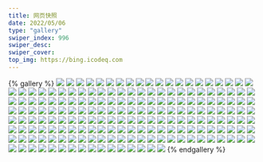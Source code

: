 ```yaml
---
title: 网页快照
date: 2022/05/06 
type: "gallery" 
swiper_index: 996
swiper_desc: 
swiper_cover: 
top_img: https://bing.icodeq.com 
---
```


{% gallery %}
![](https://alist.learnonly.xyz/d/!网页快照/read.learnonly.xyz/2022-10-14_22-00-40.png)
![](https://alist.learnonly.xyz/d/!网页快照/read.learnonly.xyz/2022-10-14_10-24-39.png)
![](https://alist.learnonly.xyz/d/!网页快照/read.learnonly.xyz/2022-10-15_03-28-57.png)
![](https://alist.learnonly.xyz/d/!网页快照/read.learnonly.xyz/2022-10-13_16-10-43.png)
![](https://alist.learnonly.xyz/d/!网页快照/read.learnonly.xyz/2022-10-13_13-49-13.png)
![](https://alist.learnonly.xyz/d/!网页快照/read.learnonly.xyz/2022-10-13_07-28-30.png)
![](https://alist.learnonly.xyz/d/!网页快照/read.learnonly.xyz/2022-10-13_19-16-16.png)
![](https://alist.learnonly.xyz/d/!网页快照/read.learnonly.xyz/2022-10-15_07-14-39.png)
![](https://alist.learnonly.xyz/d/!网页快照/read.learnonly.xyz/2022-10-13_05-17-14.png)
![](https://alist.learnonly.xyz/d/!网页快照/read.learnonly.xyz/2022-10-14_19-10-01.png)
![](https://alist.learnonly.xyz/d/!网页快照/read.learnonly.xyz/2022-10-14_16-07-25.png)
![](https://alist.learnonly.xyz/d/!网页快照/read.learnonly.xyz/2022-10-13_03-30-52.png)
![](https://alist.learnonly.xyz/d/!网页快照/read.learnonly.xyz/2022-10-14_13-48-54.png)
![](https://alist.learnonly.xyz/d/!网页快照/read.learnonly.xyz/2022-10-15_10-01-38.png)
![](https://alist.learnonly.xyz/d/!网页快照/read.learnonly.xyz/2022-10-15_05-08-03.png)
![](https://alist.learnonly.xyz/d/!网页快照/vercel.pighog.repl.co/2022-10-15_07-12-11.png)
![](https://alist.learnonly.xyz/d/!网页快照/vercel.pighog.repl.co/2022-10-13_16-07-32.png)
![](https://alist.learnonly.xyz/d/!网页快照/vercel.pighog.repl.co/2022-10-13_13-47-07.png)
![](https://alist.learnonly.xyz/d/!网页快照/vercel.pighog.repl.co/2022-10-14_21-58-36.png)
![](https://alist.learnonly.xyz/d/!网页快照/vercel.pighog.repl.co/2022-10-14_10-21-40.png)
![](https://alist.learnonly.xyz/d/!网页快照/vercel.pighog.repl.co/2022-10-14_19-08-04.png)
![](https://alist.learnonly.xyz/d/!网页快照/vercel.pighog.repl.co/2022-10-13_07-26-27.png)
![](https://alist.learnonly.xyz/d/!网页快照/vercel.pighog.repl.co/2022-10-14_16-04-08.png)
![](https://alist.learnonly.xyz/d/!网页快照/vercel.pighog.repl.co/2022-10-13_19-13-44.png)
![](https://alist.learnonly.xyz/d/!网页快照/vercel.pighog.repl.co/2022-10-15_09-59-32.png)
![](https://alist.learnonly.xyz/d/!网页快照/vercel.pighog.repl.co/2022-10-13_05-15-16.png)
![](https://alist.learnonly.xyz/d/!网页快照/vercel.pighog.repl.co/2022-10-14_13-46-27.png)
![](https://alist.learnonly.xyz/d/!网页快照/vercel.pighog.repl.co/2022-10-15_05-05-22.png)
![](https://alist.learnonly.xyz/d/!网页快照/vercel.pighog.repl.co/2022-10-13_03-28-55.png)
![](https://alist.learnonly.xyz/d/!网页快照/vercel.pighog.repl.co/2022-10-15_03-27-08.png)
![](https://alist.learnonly.xyz/d/!网页快照/one.pighog.repl.co/2022-10-13_07-26-19.png)
![](https://alist.learnonly.xyz/d/!网页快照/one.pighog.repl.co/2022-10-13_05-15-08.png)
![](https://alist.learnonly.xyz/d/!网页快照/one.pighog.repl.co/2022-10-13_13-47-00.png)
![](https://alist.learnonly.xyz/d/!网页快照/one.pighog.repl.co/2022-10-13_03-28-48.png)
![](https://alist.learnonly.xyz/d/!网页快照/one.pighog.repl.co/2022-10-13_16-06-26.png)
![](https://alist.learnonly.xyz/d/!网页快照/one.pighog.repl.co/2022-10-13_19-13-36.png)
![](https://alist.learnonly.xyz/d/!网页快照/todo.learnonly.xyz/2022-10-13_05-18-38.png)
![](https://alist.learnonly.xyz/d/!网页快照/todo.learnonly.xyz/2022-10-14_16-08-57.png)
![](https://alist.learnonly.xyz/d/!网页快照/todo.learnonly.xyz/2022-10-15_10-02-42.png)
![](https://alist.learnonly.xyz/d/!网页快照/todo.learnonly.xyz/2022-10-14_13-50-05.png)
![](https://alist.learnonly.xyz/d/!网页快照/todo.learnonly.xyz/2022-10-15_03-30-05.png)
![](https://alist.learnonly.xyz/d/!网页快照/todo.learnonly.xyz/2022-10-13_03-32-21.png)
![](https://alist.learnonly.xyz/d/!网页快照/todo.learnonly.xyz/2022-10-13_19-17-20.png)
![](https://alist.learnonly.xyz/d/!网页快照/todo.learnonly.xyz/2022-10-14_13-50-15.png)
![](https://alist.learnonly.xyz/d/!网页快照/todo.learnonly.xyz/2022-10-13_05-18-27.png)
![](https://alist.learnonly.xyz/d/!网页快照/todo.learnonly.xyz/2022-10-14_22-01-51.png)
![](https://alist.learnonly.xyz/d/!网页快照/todo.learnonly.xyz/2022-10-13_07-30-00.png)
![](https://alist.learnonly.xyz/d/!网页快照/todo.learnonly.xyz/2022-10-14_22-02-00.png)
![](https://alist.learnonly.xyz/d/!网页快照/todo.learnonly.xyz/2022-10-15_10-02-54.png)
![](https://alist.learnonly.xyz/d/!网页快照/todo.learnonly.xyz/2022-10-13_13-50-22.png)
![](https://alist.learnonly.xyz/d/!网页快照/todo.learnonly.xyz/2022-10-14_10-26-21.png)
![](https://alist.learnonly.xyz/d/!网页快照/todo.learnonly.xyz/2022-10-15_07-15-42.png)
![](https://alist.learnonly.xyz/d/!网页快照/todo.learnonly.xyz/2022-10-14_19-10-31.png)
![](https://alist.learnonly.xyz/d/!网页快照/todo.learnonly.xyz/2022-10-14_10-26-10.png)
![](https://alist.learnonly.xyz/d/!网页快照/todo.learnonly.xyz/2022-10-13_07-29-50.png)
![](https://alist.learnonly.xyz/d/!网页快照/todo.learnonly.xyz/2022-10-15_03-30-16.png)
![](https://alist.learnonly.xyz/d/!网页快照/todo.learnonly.xyz/2022-10-13_16-12-24.png)
![](https://alist.learnonly.xyz/d/!网页快照/todo.learnonly.xyz/2022-10-13_16-12-13.png)
![](https://alist.learnonly.xyz/d/!网页快照/todo.learnonly.xyz/2022-10-15_05-09-47.png)
![](https://alist.learnonly.xyz/d/!网页快照/todo.learnonly.xyz/2022-10-13_03-32-10.png)
![](https://alist.learnonly.xyz/d/!网页快照/todo.learnonly.xyz/2022-10-15_05-10-00.png)
![](https://alist.learnonly.xyz/d/!网页快照/todo.learnonly.xyz/2022-10-14_19-10-42.png)
![](https://alist.learnonly.xyz/d/!网页快照/todo.learnonly.xyz/2022-10-13_19-17-10.png)
![](https://alist.learnonly.xyz/d/!网页快照/todo.learnonly.xyz/2022-10-13_13-50-34.png)
![](https://alist.learnonly.xyz/d/!网页快照/todo.learnonly.xyz/2022-10-14_16-08-36.png)
![](https://alist.learnonly.xyz/d/!网页快照/todo.learnonly.xyz/2022-10-15_07-15-53.png)
![](https://alist.learnonly.xyz/d/!网页快照/time.run-us-west2.goorm.io/2022-10-14_19-08-58.png)
![](https://alist.learnonly.xyz/d/!网页快照/time.run-us-west2.goorm.io/2022-10-13_05-16-04.png)
![](https://alist.learnonly.xyz/d/!网页快照/time.run-us-west2.goorm.io/2022-10-13_16-08-59.png)
![](https://alist.learnonly.xyz/d/!网页快照/time.run-us-west2.goorm.io/2022-10-14_13-47-45.png)
![](https://alist.learnonly.xyz/d/!网页快照/time.run-us-west2.goorm.io/2022-10-15_07-12-55.png)
![](https://alist.learnonly.xyz/d/!网页快照/time.run-us-west2.goorm.io/2022-10-15_03-27-57.png)
![](https://alist.learnonly.xyz/d/!网页快照/time.run-us-west2.goorm.io/2022-10-15_10-00-31.png)
![](https://alist.learnonly.xyz/d/!网页快照/time.run-us-west2.goorm.io/2022-10-14_16-05-12.png)
![](https://alist.learnonly.xyz/d/!网页快照/time.run-us-west2.goorm.io/2022-10-13_07-27-23.png)
![](https://alist.learnonly.xyz/d/!网页快照/time.run-us-west2.goorm.io/2022-10-14_10-22-31.png)
![](https://alist.learnonly.xyz/d/!网页快照/time.run-us-west2.goorm.io/2022-10-14_21-59-27.png)
![](https://alist.learnonly.xyz/d/!网页快照/time.run-us-west2.goorm.io/2022-10-13_13-47-53.png)
![](https://alist.learnonly.xyz/d/!网页快照/time.run-us-west2.goorm.io/2022-10-13_19-14-31.png)
![](https://alist.learnonly.xyz/d/!网页快照/time.run-us-west2.goorm.io/2022-10-13_03-29-41.png)
![](https://alist.learnonly.xyz/d/!网页快照/time.run-us-west2.goorm.io/2022-10-15_05-06-06.png)
![](https://alist.learnonly.xyz/d/!网页快照/img.pighog.repl.co/2022-10-13_13-45-41.png)
![](https://alist.learnonly.xyz/d/!网页快照/img.pighog.repl.co/2022-10-14_16-04-00.png)
![](https://alist.learnonly.xyz/d/!网页快照/img.pighog.repl.co/2022-10-13_19-13-14.png)
![](https://alist.learnonly.xyz/d/!网页快照/img.pighog.repl.co/2022-10-15_09-59-24.png)
![](https://alist.learnonly.xyz/d/!网页快照/img.pighog.repl.co/2022-10-13_16-03-43.png)
![](https://alist.learnonly.xyz/d/!网页快照/img.pighog.repl.co/2022-10-13_07-24-23.png)
![](https://alist.learnonly.xyz/d/!网页快照/img.pighog.repl.co/2022-10-14_21-58-28.png)
![](https://alist.learnonly.xyz/d/!网页快照/img.pighog.repl.co/2022-10-14_10-21-32.png)
![](https://alist.learnonly.xyz/d/!网页快照/img.pighog.repl.co/2022-10-14_19-07-56.png)
![](https://alist.learnonly.xyz/d/!网页快照/img.pighog.repl.co/2022-10-13_03-26-47.png)
![](https://alist.learnonly.xyz/d/!网页快照/img.pighog.repl.co/2022-10-15_03-27-01.png)
![](https://alist.learnonly.xyz/d/!网页快照/img.pighog.repl.co/2022-10-13_05-13-56.png)
![](https://alist.learnonly.xyz/d/!网页快照/img.pighog.repl.co/2022-10-14_13-46-20.png)
![](https://alist.learnonly.xyz/d/!网页快照/img.pighog.repl.co/2022-10-15_05-05-14.png)
![](https://alist.learnonly.xyz/d/!网页快照/img.pighog.repl.co/2022-10-15_07-12-04.png)
![](https://alist.learnonly.xyz/d/!网页快照/alist.learnonly.xyz/2022-10-15_05-04-38.png)
![](https://alist.learnonly.xyz/d/!网页快照/alist.learnonly.xyz/2022-10-14_13-45-40.png)
![](https://alist.learnonly.xyz/d/!网页快照/alist.learnonly.xyz/2022-10-13_07-23-46.png)
![](https://alist.learnonly.xyz/d/!网页快照/alist.learnonly.xyz/2022-10-13_13-45-03.png)
![](https://alist.learnonly.xyz/d/!网页快照/alist.learnonly.xyz/2022-10-13_16-02-57.png)
![](https://alist.learnonly.xyz/d/!网页快照/alist.learnonly.xyz/2022-10-15_03-26-23.png)
![](https://alist.learnonly.xyz/d/!网页快照/alist.learnonly.xyz/2022-10-13_05-13-14.png)
![](https://alist.learnonly.xyz/d/!网页快照/alist.learnonly.xyz/2022-10-14_19-07-21.png)
![](https://alist.learnonly.xyz/d/!网页快照/alist.learnonly.xyz/2022-10-15_07-11-21.png)
![](https://alist.learnonly.xyz/d/!网页快照/alist.learnonly.xyz/2022-10-14_16-03-18.png)
![](https://alist.learnonly.xyz/d/!网页快照/alist.learnonly.xyz/2022-10-13_19-12-30.png)
![](https://alist.learnonly.xyz/d/!网页快照/alist.learnonly.xyz/2022-10-13_03-26-05.png)
![](https://alist.learnonly.xyz/d/!网页快照/alist.learnonly.xyz/2022-10-14_10-20-50.png)
![](https://alist.learnonly.xyz/d/!网页快照/alist.learnonly.xyz/2022-10-15_09-58-47.png)
![](https://alist.learnonly.xyz/d/!网页快照/alist.learnonly.xyz/2022-10-14_21-57-50.png)
![](https://alist.learnonly.xyz/d/!网页快照/news.pigp.repl.co/2022-10-15_07-12-48.png)
![](https://alist.learnonly.xyz/d/!网页快照/news.pigp.repl.co/2022-10-14_13-47-38.png)
![](https://alist.learnonly.xyz/d/!网页快照/news.pigp.repl.co/2022-10-14_16-05-05.png)
![](https://alist.learnonly.xyz/d/!网页快照/news.pigp.repl.co/2022-10-13_13-47-46.png)
![](https://alist.learnonly.xyz/d/!网页快照/news.pigp.repl.co/2022-10-13_07-27-16.png)
![](https://alist.learnonly.xyz/d/!网页快照/news.pigp.repl.co/2022-10-13_19-14-22.png)
![](https://alist.learnonly.xyz/d/!网页快照/news.pigp.repl.co/2022-10-13_05-15-56.png)
![](https://alist.learnonly.xyz/d/!网页快照/news.pigp.repl.co/2022-10-14_19-08-50.png)
![](https://alist.learnonly.xyz/d/!网页快照/news.pigp.repl.co/2022-10-14_10-22-24.png)
![](https://alist.learnonly.xyz/d/!网页快照/news.pigp.repl.co/2022-10-15_03-27-50.png)
![](https://alist.learnonly.xyz/d/!网页快照/news.pigp.repl.co/2022-10-15_10-00-23.png)
![](https://alist.learnonly.xyz/d/!网页快照/news.pigp.repl.co/2022-10-13_03-29-33.png)
![](https://alist.learnonly.xyz/d/!网页快照/news.pigp.repl.co/2022-10-14_21-59-19.png)
![](https://alist.learnonly.xyz/d/!网页快照/news.pigp.repl.co/2022-10-13_16-08-51.png)
![](https://alist.learnonly.xyz/d/!网页快照/news.pigp.repl.co/2022-10-15_05-05-59.png)
![](https://alist.learnonly.xyz/d/!网页快照/blog.learnonly.xyz/2022-10-14_16-03-39.png)
![](https://alist.learnonly.xyz/d/!网页快照/blog.learnonly.xyz/2022-10-15_03-26-43.png)
![](https://alist.learnonly.xyz/d/!网页快照/blog.learnonly.xyz/2022-10-14_10-21-10.png)
![](https://alist.learnonly.xyz/d/!网页快照/blog.learnonly.xyz/2022-10-13_05-13-39.png)
![](https://alist.learnonly.xyz/d/!网页快照/blog.learnonly.xyz/2022-10-13_19-12-52.png)
![](https://alist.learnonly.xyz/d/!网页快照/blog.learnonly.xyz/2022-10-15_09-59-07.png)
![](https://alist.learnonly.xyz/d/!网页快照/blog.learnonly.xyz/2022-10-13_07-24-06.png)
![](https://alist.learnonly.xyz/d/!网页快照/blog.learnonly.xyz/2022-10-14_13-46-00.png)
![](https://alist.learnonly.xyz/d/!网页快照/blog.learnonly.xyz/2022-10-15_07-11-42.png)
![](https://alist.learnonly.xyz/d/!网页快照/blog.learnonly.xyz/2022-10-13_16-03-26.png)
![](https://alist.learnonly.xyz/d/!网页快照/blog.learnonly.xyz/2022-10-14_21-58-11.png)
![](https://alist.learnonly.xyz/d/!网页快照/blog.learnonly.xyz/2022-10-15_05-04-57.png)
![](https://alist.learnonly.xyz/d/!网页快照/blog.learnonly.xyz/2022-10-13_03-26-30.png)
![](https://alist.learnonly.xyz/d/!网页快照/blog.learnonly.xyz/2022-10-13_13-45-23.png)
![](https://alist.learnonly.xyz/d/!网页快照/blog.learnonly.xyz/2022-10-14_19-07-39.png)
![](https://alist.learnonly.xyz/d/!网页快照/space.bilibili.com/2022-10-15_09-58-57.png)
![](https://alist.learnonly.xyz/d/!网页快照/space.bilibili.com/2022-10-13_13-45-13.png)
![](https://alist.learnonly.xyz/d/!网页快照/space.bilibili.com/2022-10-14_13-45-51.png)
![](https://alist.learnonly.xyz/d/!网页快照/space.bilibili.com/2022-10-13_16-03-08.png)
![](https://alist.learnonly.xyz/d/!网页快照/space.bilibili.com/2022-10-14_21-58-01.png)
![](https://alist.learnonly.xyz/d/!网页快照/space.bilibili.com/2022-10-14_10-21-01.png)
![](https://alist.learnonly.xyz/d/!网页快照/space.bilibili.com/2022-10-13_07-23-56.png)
![](https://alist.learnonly.xyz/d/!网页快照/space.bilibili.com/2022-10-14_19-07-30.png)
![](https://alist.learnonly.xyz/d/!网页快照/space.bilibili.com/2022-10-15_07-11-32.png)
![](https://alist.learnonly.xyz/d/!网页快照/space.bilibili.com/2022-10-14_16-03-29.png)
![](https://alist.learnonly.xyz/d/!网页快照/space.bilibili.com/2022-10-15_05-04-48.png)
![](https://alist.learnonly.xyz/d/!网页快照/space.bilibili.com/2022-10-15_03-26-34.png)
![](https://alist.learnonly.xyz/d/!网页快照/space.bilibili.com/2022-10-13_03-26-17.png)
![](https://alist.learnonly.xyz/d/!网页快照/space.bilibili.com/2022-10-13_05-13-26.png)
![](https://alist.learnonly.xyz/d/!网页快照/space.bilibili.com/2022-10-13_19-12-42.png)
![](https://alist.learnonly.xyz/d/!网页快照/pighog.vercel.app/2022-10-13_03-26-38.png)
![](https://alist.learnonly.xyz/d/!网页快照/pighog.vercel.app/2022-10-13_19-13-00.png)
![](https://alist.learnonly.xyz/d/!网页快照/pighog.vercel.app/2022-10-15_07-11-50.png)
![](https://alist.learnonly.xyz/d/!网页快照/pighog.vercel.app/2022-10-13_16-03-34.png)
![](https://alist.learnonly.xyz/d/!网页快照/pighog.vercel.app/2022-10-13_13-45-31.png)
![](https://alist.learnonly.xyz/d/!网页快照/pighog.vercel.app/2022-10-14_16-03-51.png)
![](https://alist.learnonly.xyz/d/!网页快照/pighog.vercel.app/2022-10-14_13-46-10.png)
![](https://alist.learnonly.xyz/d/!网页快照/pighog.vercel.app/2022-10-14_10-21-17.png)
![](https://alist.learnonly.xyz/d/!网页快照/pighog.vercel.app/2022-10-13_07-24-13.png)
![](https://alist.learnonly.xyz/d/!网页快照/pighog.vercel.app/2022-10-14_19-07-47.png)
![](https://alist.learnonly.xyz/d/!网页快照/pighog.vercel.app/2022-10-15_03-26-51.png)
![](https://alist.learnonly.xyz/d/!网页快照/pighog.vercel.app/2022-10-15_05-05-04.png)
![](https://alist.learnonly.xyz/d/!网页快照/pighog.vercel.app/2022-10-13_05-13-46.png)
![](https://alist.learnonly.xyz/d/!网页快照/pighog.vercel.app/2022-10-15_09-59-15.png)
![](https://alist.learnonly.xyz/d/!网页快照/pighog.vercel.app/2022-10-14_21-58-19.png)
![](https://alist.learnonly.xyz/d/!网页快照/docs.learnonly.xyz/2022-10-14_13-49-49.png)
![](https://alist.learnonly.xyz/d/!网页快照/docs.learnonly.xyz/2022-10-13_16-11-35.png)
![](https://alist.learnonly.xyz/d/!网页快照/docs.learnonly.xyz/2022-10-14_19-10-17.png)
![](https://alist.learnonly.xyz/d/!网页快照/docs.learnonly.xyz/2022-10-14_22-01-33.png)
![](https://alist.learnonly.xyz/d/!网页快照/docs.learnonly.xyz/2022-10-15_05-09-15.png)
![](https://alist.learnonly.xyz/d/!网页快照/docs.learnonly.xyz/2022-10-15_10-02-23.png)
![](https://alist.learnonly.xyz/d/!网页快照/docs.learnonly.xyz/2022-10-13_03-31-49.png)
![](https://alist.learnonly.xyz/d/!网页快照/docs.learnonly.xyz/2022-10-15_07-15-29.png)
![](https://alist.learnonly.xyz/d/!网页快照/docs.learnonly.xyz/2022-10-13_13-50-08.png)
![](https://alist.learnonly.xyz/d/!网页快照/docs.learnonly.xyz/2022-10-13_07-29-28.png)
![](https://alist.learnonly.xyz/d/!网页快照/docs.learnonly.xyz/2022-10-14_10-25-58.png)
![](https://alist.learnonly.xyz/d/!网页快照/docs.learnonly.xyz/2022-10-13_05-18-16.png)
![](https://alist.learnonly.xyz/d/!网页快照/docs.learnonly.xyz/2022-10-13_19-16-56.png)
![](https://alist.learnonly.xyz/d/!网页快照/docs.learnonly.xyz/2022-10-15_03-29-51.png)
![](https://alist.learnonly.xyz/d/!网页快照/docs.learnonly.xyz/2022-10-14_16-08-14.png)
{% endgallery %}
